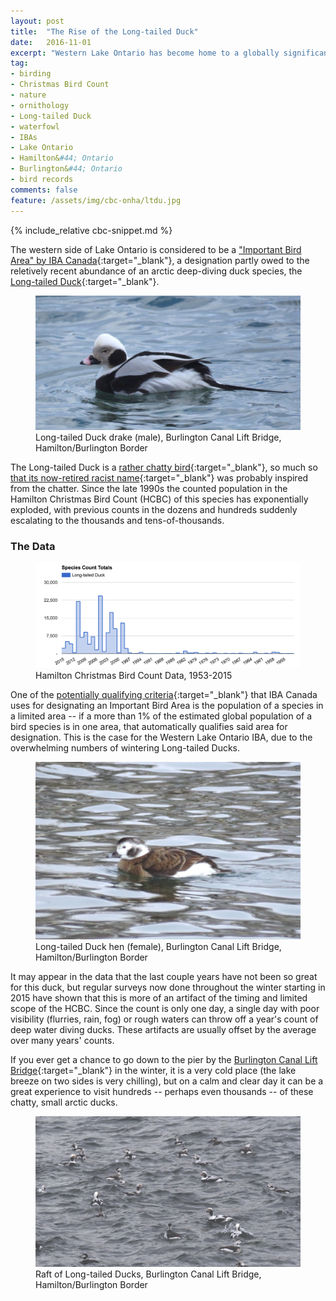 ```yaml
---
layout: post
title:  "The Rise of the Long-tailed Duck"
date:   2016-11-01
excerpt: "Western Lake Ontario has become home to a globally significant population of waterfowl, and the Hamilton Christmas Bird Count has documented this transition"
tag:
- birding
- Christmas Bird Count
- nature
- ornithology
- Long-tailed Duck
- waterfowl
- IBAs
- Lake Ontario
- Hamilton&#44; Ontario
- Burlington&#44; Ontario
- bird records
comments: false
feature: /assets/img/cbc-onha/ltdu.jpg
---
```


{% include_relative cbc-snippet.md %}

The western side of Lake Ontario is considered to be a ["Important Bird Area" by IBA Canada](http://www.ibacanada.org/site.jsp?siteID=ON022){:target="_blank"}, a designation partly owed to the reletively recent abundance of an arctic deep-diving duck species, the [Long-tailed Duck](https://www.allaboutbirds.org/guide/Long-tailed_Duck/id){:target="_blank"}.

<figure>
    <a href="/assets/img/cbc-onha/ltdu-male.jpg"><img src="/assets/img/cbc-onha/ltdu-male.jpg"></a>
    <figcaption>Long-tailed Duck drake (male), Burlington Canal Lift Bridge, Hamilton/Burlington Border</figcaption>
</figure>

The Long-tailed Duck is a [rather chatty bird](http://www.xeno-canto.org/species/Clangula-hyemalis){:target="_blank"}, so much so [that its now-retired racist name](https://ourfinefeatheredfriends.wordpress.com/2014/03/09/whats-in-a-name-long-tailed-ducks-stage-late-winter-invasion-of-northeast-tennessee/){:target="_blank"} was probably inspired from the chatter. Since the late 1990s the counted population in the Hamilton Christmas Bird Count (HCBC) of this species has exponentially exploded, with previous counts in the dozens and hundreds suddenly escalating to the thousands and tens-of-thousands.

### The Data

<figure>
    <a href="/assets/img/cbc-onha/ltdu-count.png"><img src="/assets/img/cbc-onha/ltdu-count.png"></a>
    <figcaption>Hamilton Christmas Bird Count Data, 1953-2015</figcaption>
</figure>

One of the [potentially qualifying criteria](http://www.birdlife.org/datazone/info/ibacritglob){:target="_blank"} that IBA Canada uses for designating an Important Bird Area is the population of a species in a limited area -- if a more than 1% of the estimated global population of a bird species is in one area, that automatically qualifies said area for designation. This is the case for the Western Lake Ontario IBA, due to the overwhelming numbers of wintering Long-tailed Ducks.

<figure>
    <a href="/assets/img/cbc-onha/ltdu-female.jpg"><img src="/assets/img/cbc-onha/ltdu-female.jpg"></a>
    <figcaption>Long-tailed Duck hen (female), Burlington Canal Lift Bridge, Hamilton/Burlington Border</figcaption>
</figure>

It may appear in the data that the last couple years have not been so great for this duck, but regular surveys now done throughout the winter starting in 2015 have shown that this is more of an artifact of the timing and limited scope of the HCBC. Since the count is only one day, a single day with poor visibility (flurries, rain, fog) or rough waters can throw off a year's count of deep water diving ducks. These artifacts are usually offset by the average over many years' counts.

If you ever get a chance to go down to the pier by the [Burlington Canal Lift Bridge](https://www.google.ca/maps/place/Burlington+Canal+Lift+Bridge/@43.2990589,-79.7953305,15z/data=!4m2!3m1!1s0x0:0x5ad3eefbdcca9d80?sa=X&ved=0ahUKEwji6eqY04rQAhUk2IMKHUyPCTYQ_BIIezAP){:target="_blank"} in the winter, it is a very cold place (the lake breeze on two sides is very chilling), but on a calm and clear day it can be a great experience to visit hundreds -- perhaps even thousands -- of these chatty, small arctic ducks.


<figure>
    <a href="/assets/img/cbc-onha/ltdus.jpg"><img src="/assets/img/cbc-onha/ltdus.jpg"></a>
    <figcaption>Raft of Long-tailed Ducks, Burlington Canal Lift Bridge, Hamilton/Burlington Border</figcaption>
</figure>
